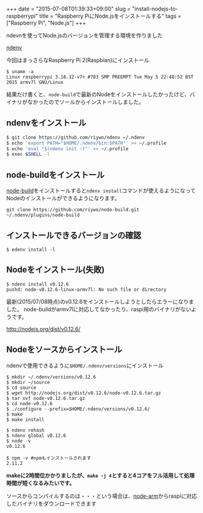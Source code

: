 +++
date = "2015-07-08T01:39:33+09:00"
slug = "install-nodejs-to-raspberrypi"
title = "Raspberry PiにNode.jsをインストールする"
tags = ["Raspberry Pi", "Node.js"]
+++

ndevnを使ってNode.jsのバージョンを管理する環境を作りました

[ndenv](https://github.com/riywo/ndenv)

今回はまっさらなRaspberry Pi 2(Raspbian)にインストール

<!--more-->

```
$ uname -a
Linux raspberrypi 3.18.12-v7+ #783 SMP PREEMPT Tue May 5 22:48:52 BST 2015 armv7l GNU/Linux
```

結果だけ書くと、`node-build`で最新のNodeをインストールしたかったけど、バイナリがなかったのでソールからインストールしました。

## ndenvをインストール

```bash
$ git clone https://github.com/riywo/ndenv ~/.ndenv
$ echo 'export PATH="$HOME/.ndenv/bin:$PATH"' >> ~/.profile
$ echo 'eval "$(ndenv init -)"' >> ~/.profile
$ exec $SHELL -l
```

## node-buildをインストール

[node-build](https://github.com/riywo/node-build)をインストールすると`ndenv install`コマンドが使えるようになってNodeのインストールができるようになります。

```
git clone https://github.com/riywo/node-build.git ~/.ndenv/plugins/node-build
```

## インストールできるバージョンの確認

```
$ edenv install -l
```

## Nodeをインストール(失敗)

```
$ ndenv install v0.12.6
pushd: node-v0.12.6-linux-armv7l: No such file or directory
```
最新(2015/07/08時点)のv0.12.6をインストールしようとしたらエラーになりました。
node-buildがarmv7lに対応してなかったり、raspi用のバイナリがないようです。

http://nodejs.org/dist/v0.12.6/

## Nodeをソースからインストール

ndenvで使用できるように`$HOME/.ndenv/versions`にインストール
```
$ mkdir ~/.ndenv/versions/v0.12.6
$ mkdir ~/source
$ cd source
$ wget http://nodejs.org/dist/v0.12.6/node-v0.12.6.tar.gz
$ tar xvf node-v0.12.6.tar.gz
$ cd node-v0.12.6
$ ./configure --prefix=$HOME/.ndenv/versions/v0.12.6/
$ make
$ make install

$ ndenv rehash
$ ndenv global v0.12.6
$ node -v
v0.12.6

$ npm -v #npmもインストールされます
2.11.2
```

**makeに2時間位かかりましたが、`make -j 4`とすると4コアをフル活用して処理時間が短くなるみたいです。**

ソースからコンパイルするのは・・・という場合は、[node-arm](http://node-arm.herokuapp.com)からraspiに対応したバイナリをダウンロードできます
